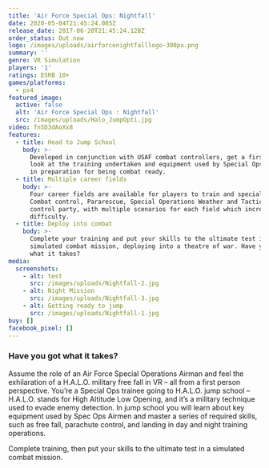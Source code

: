 ```yaml
---
title: 'Air Force Special Ops: Nightfall'
date: 2020-05-04T21:45:24.085Z
release_date: 2017-06-20T21:45:24.128Z
order_status: Out now
logo: /images/uploads/airforcenightfalllogo-300px.png
summary: ''
genre: VR Simulation
players: '1'
ratings: ESRB 10+
games/platforms:
  - ps4
featured_image:
  active: false
  alt: 'Air Force Special Ops : Nightfall'
  src: /images/uploads/Halo_JumpOpti.jpg
video: fn5D3dAoXx8
features:
  - title: Head to Jump School
    body: >-
      Developed in conjunction with USAF combat controllers, get a first hand
      look at the training undertaken and equipment used by Special Ops Airmen
      in preparation for being combat ready.
  - title: Multiple career fields
    body: >-
      Four career fields are available for players to train and specialise in; 
      Combat control, Pararescue, Special Operations Weather and Tactical air
      control party, with multiple scenarios for each field which increase with
      difficulty.
  - title: Deploy into combat
    body: >-
      Complete your training and put your skills to the ultimate test in a
      simulated combat mission, deploying into a theatre of war. Have you got
      what it takes?
media:
  screenshots:
    - alt: test
      src: /images/uploads/Nightfall-2.jpg
    - alt: Night Mission
      src: /images/uploads/Nightfall-3.jpg
    - alt: Getting ready to jump
      src: /images/uploads/Nightfall-1.jpg
buy: []
facebook_pixel: []
---
```

### **Have you got what it takes?**

Assume the role of an Air Force Special Operations Airman and feel the exhilaration of a H.A.L.O. military free fall in VR – all from a first person perspective.  You’re a Special Ops trainee going to H.A.L.O. jump school – H.A.L.O. stands for High Altitude Low Opening, and it’s a military technique used to evade enemy detection. In jump school you will learn about key equipment used by Spec Ops Airmen and master a series of required skills, such as free fall, parachute control, and landing in day and night training operations.  

Complete training, then put your skills to the ultimate test in a simulated combat mission.
